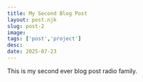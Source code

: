 ```yaml
---
title: My Second Blog Post
layout: post.njk
slug: post-2
image: 
tags: ['post','project']
desc: 
date: 2025-07-23
---
```


This is my second ever blog post radio family.